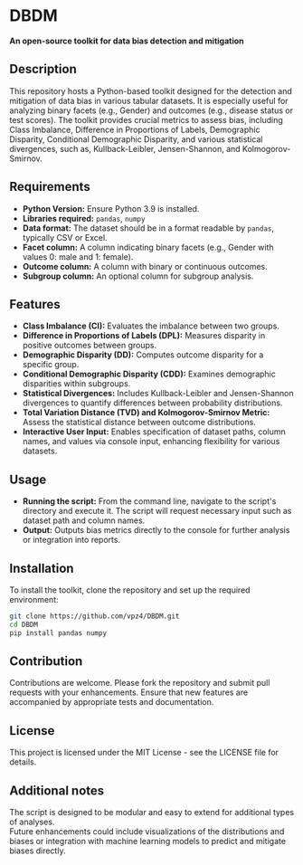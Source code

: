 # DBDM
**An open-source toolkit for data bias detection and mitigation**

## Description
This repository hosts a Python-based toolkit designed for the detection and mitigation of data bias in various tabular datasets. It is especially useful for analyzing binary facets (e.g., Gender) and outcomes (e.g., disease status or test scores). The toolkit provides crucial metrics to assess bias, including Class Imbalance, Difference in Proportions of Labels, Demographic Disparity, Conditional Demographic Disparity, and various statistical divergences, such as, Kullback-Leibler, Jensen-Shannon, and Kolmogorov-Smirnov.

## Requirements
- **Python Version:** Ensure Python 3.9 is installed.
- **Libraries required:** `pandas`, `numpy`
- **Data format:** The dataset should be in a format readable by `pandas`, typically CSV or Excel.
- **Facet column:** A column indicating binary facets (e.g., Gender with values 0: male and 1: female).
- **Outcome column:** A column with binary or continuous outcomes.
- **Subgroup column:** An optional column for subgroup analysis.

## Features
- **Class Imbalance (CI):** Evaluates the imbalance between two groups.
- **Difference in Proportions of Labels (DPL):** Measures disparity in positive outcomes between groups.
- **Demographic Disparity (DD):** Computes outcome disparity for a specific group.
- **Conditional Demographic Disparity (CDD):** Examines demographic disparities within subgroups.
- **Statistical Divergences:** Includes Kullback-Leibler and Jensen-Shannon divergences to quantify differences between probability distributions.
- **Total Variation Distance (TVD) and Kolmogorov-Smirnov Metric:** Assess the statistical distance between outcome distributions.
- **Interactive User Input:** Enables specification of dataset paths, column names, and values via console input, enhancing flexibility for various datasets.

## Usage
- **Running the script:** From the command line, navigate to the script's directory and execute it. The script will request necessary input such as dataset path and column names.
- **Output:** Outputs bias metrics directly to the console for further analysis or integration into reports.

## Installation
To install the toolkit, clone the repository and set up the required environment:

```bash
git clone https://github.com/vpz4/DBDM.git
cd DBDM
pip install pandas numpy
```

## Contribution
Contributions are welcome. Please fork the repository and submit pull requests with your enhancements. Ensure that new features are accompanied by appropriate tests and documentation.

## License
This project is licensed under the MIT License - see the LICENSE file for details.<br />

## Additional notes
The script is designed to be modular and easy to extend for additional types of analyses.<br />
Future enhancements could include visualizations of the distributions and biases or integration with machine learning models to predict and mitigate biases directly.<br />

